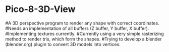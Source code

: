 # Pico-8-3D-View
#A 3D perspective program to render any shape with correct coordinates.
#Needs an implementation of all buffers (Z buffer, Y buffer, X buffer).
#Implementing textures currently.
#Currently using a very simple rasterizing method to render tris, which form the shapes.
#Trying to develop a blender (blender.org) plugin to convert 3D models into vertices.
